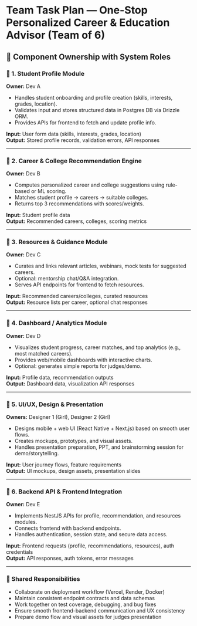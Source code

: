 # Team Task Plan — One-Stop Personalized Career & Education Advisor (Team of 6)

## 👥 Component Ownership with System Roles

### 🔧 1. Student Profile Module

**Owner:** Dev A

- Handles student onboarding and profile creation (skills, interests, grades, location).  
- Validates input and stores structured data in Postgres DB via Drizzle ORM.  
- Provides APIs for frontend to fetch and update profile info.  

**Input:** User form data (skills, interests, grades, location)  
**Output:** Stored profile records, validation errors, API responses  

---

### 🔧 2. Career & College Recommendation Engine

**Owner:** Dev B

- Computes personalized career and college suggestions using rule-based or ML scoring.  
- Matches student profile → careers → suitable colleges.  
- Returns top 3 recommendations with scores/weights.  

**Input:** Student profile data  
**Output:** Recommended careers, colleges, scoring metrics  

---

### 🔧 3. Resources & Guidance Module

**Owner:** Dev C

- Curates and links relevant articles, webinars, mock tests for suggested careers.  
- Optional: mentorship chat/Q&A integration.  
- Serves API endpoints for frontend to fetch resources.  

**Input:** Recommended careers/colleges, curated resources  
**Output:** Resource lists per career, optional chat responses  

---

### 🔧 4. Dashboard / Analytics Module

**Owner:** Dev D

- Visualizes student progress, career matches, and top analytics (e.g., most matched careers).  
- Provides web/mobile dashboards with interactive charts.  
- Optional: generates simple reports for judges/demo.  

**Input:** Profile data, recommendation outputs  
**Output:** Dashboard data, visualization API responses  

---

### 🎨 5. UI/UX, Design & Presentation

**Owners:** Designer 1 (Girl), Designer 2 (Girl)

- Designs mobile + web UI (React Native + Next.js) based on smooth user flows.  
- Creates mockups, prototypes, and visual assets.  
- Handles presentation preparation, PPT, and brainstorming session for demo/storytelling.  

**Input:** User journey flows, feature requirements  
**Output:** UI mockups, design assets, presentation slides  

---

### 🔧 6. Backend API & Frontend Integration

**Owner:** Dev E

- Implements NestJS APIs for profile, recommendation, and resources modules.  
- Connects frontend with backend endpoints.  
- Handles authentication, session state, and secure data access.  

**Input:** Frontend requests (profile, recommendations, resources), auth credentials  
**Output:** API responses, auth tokens, error messages  

---

### 🔁 Shared Responsibilities

- Collaborate on deployment workflow (Vercel, Render, Docker)  
- Maintain consistent endpoint contracts and data schemas  
- Work together on test coverage, debugging, and bug fixes  
- Ensure smooth frontend-backend communication and UX consistency  
- Prepare demo flow and visual assets for judges presentation  

